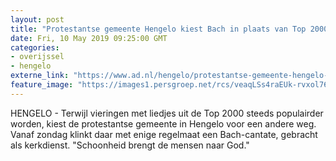 ```yaml
---
layout: post
title: "Protestantse gemeente Hengelo kiest Bach in plaats van Top 2000: ‘Summum van kerkmuziek’"
date: Fri, 10 May 2019 09:25:00 GMT
categories: 
- overijssel 
- hengelo 
externe_link: "https://www.ad.nl/hengelo/protestantse-gemeente-hengelo-kiest-bach-in-plaats-van-top-2000-summum-van-kerkmuziek~ac86eba0/"
feature_image: "https://images1.persgroep.net/rcs/veaqLSs4raEUk-rvxol76zGU91s/diocontent/147699658/_fitwidth/400/?appId=21791a8992982cd8da851550a453bd7f&quality=0.7"
---
```


HENGELO - Terwijl vieringen met liedjes uit de Top 2000 steeds populairder worden, kiest de protestantse gemeente in Hengelo voor een andere weg. Vanaf zondag klinkt daar met enige regelmaat een Bach-cantate, gebracht als kerkdienst. "Schoonheid brengt de mensen naar God."
